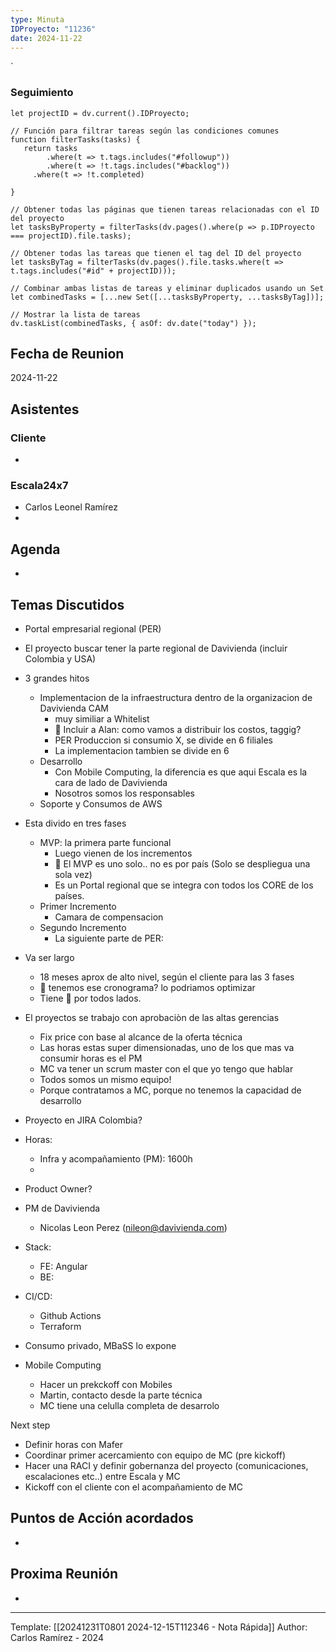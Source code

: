 ```yaml
---
type: Minuta
IDProyecto: "11236"
date: 2024-11-22
---
```

`

### Seguimiento

```dataviewjs
let projectID = dv.current().IDProyecto;

// Función para filtrar tareas según las condiciones comunes
function filterTasks(tasks) {
   return tasks
        .where(t => t.tags.includes("#followup"))
        .where(t => !t.tags.includes("#backlog"))
     .where(t => !t.completed)
        
}

// Obtener todas las páginas que tienen tareas relacionadas con el ID del proyecto
let tasksByProperty = filterTasks(dv.pages().where(p => p.IDProyecto === projectID).file.tasks);

// Obtener todas las tareas que tienen el tag del ID del proyecto
let tasksByTag = filterTasks(dv.pages().file.tasks.where(t => t.tags.includes("#id" + projectID)));

// Combinar ambas listas de tareas y eliminar duplicados usando un Set
let combinedTasks = [...new Set([...tasksByProperty, ...tasksByTag])];

// Mostrar la lista de tareas
dv.taskList(combinedTasks, { asOf: dv.date("today") });
 ```
## Fecha de Reunion
2024-11-22

## Asistentes

### Cliente
* 
### Escala24x7
- Carlos Leonel Ramírez
-  

## Agenda
* 
## Temas Discutidos
*  Portal empresarial regional (PER)
* El proyecto buscar tener la parte regional de Davivienda (incluir Colombia y USA)
* 3 grandes hitos
	* Implementacion de la infraestructura dentro de la organizacion de Davivienda CAM
		* muy similiar a Whitelist
		* 🚩 Incluir a Alan: como vamos a distribuir los costos, taggig?
		* PER Produccion si consumio X, se divide en 6 filiales
		* La implementacion tambien se divide en 6
	* Desarrollo
		* Con Mobile Computing, la diferencia es que aqui Escala es la cara de lado de Davivienda
		* Nosotros somos los responsables
	* Soporte y Consumos de AWS
* Esta divido en tres fases
	* MVP:  la primera parte funcional
		* Luego vienen de los incrementos
		* 🚩 El MVP es uno solo.. no es por país (Solo se despliegua una sola vez)
		* Es un Portal regional que se integra con todos los CORE de los países.
	* Primer Incremento
		* Camara de compensacion
	* Segundo Incremento
		* La siguiente parte de PER: 
* Va ser largo
	* 18 meses aprox de alto nivel, según el cliente para las 3 fases
	* 🚩 tenemos ese cronograma? lo podriamos optimizar
	* Tiene 👀 por todos lados.
* El proyectos se trabajo con aprobaciòn de las altas gerencias
	* Fix price con base al alcance de la oferta técnica
	* Las horas estas super dimensionadas, uno de los que mas va consumir horas es el PM
	* MC va tener un scrum master con el que yo tengo que hablar
	* Todos somos un mismo equipo!
	* Porque contratamos a MC, porque no tenemos la capacidad de desarrollo



* Proyecto en JIRA Colombia?
* Horas:
	* Infra y acompañamiento (PM): 1600h
	* 
* Product Owner?
* PM de Davivienda
	* Nicolas Leon Perez  (nileon@davivienda.com)
* Stack:
	* FE: Angular
	* BE: 
* CI/CD:
	* Github Actions
	* Terraform
* Consumo privado, MBaSS lo expone
* Mobile Computing
	* Hacer un prekckoff con Mobiles
	* Martin, contacto desde la parte técnica
	* MC tiene una celulla completa de desarrolo


Next step
- Definir horas con Mafer
- Coordinar primer acercamiento con equipo de MC (pre kickoff)
- Hacer una RACI y definir gobernanza del proyecto (comunicaciones, escalaciones etc..) entre Escala y MC
- Kickoff con el cliente con el acompañamiento de MC



## Puntos de Acción acordados
- 

## Proxima Reunión
*   

---
Template: [[20241231T0801 2024-12-15T112346 - Nota Rápida]]
Author: Carlos Ramírez - 2024
